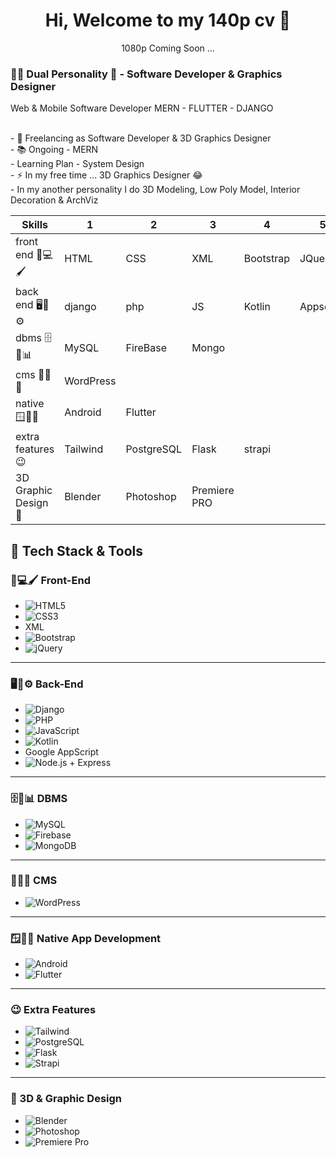 <h1 align="center"> Hi, Welcome to my 140p cv 👋</h1>
<p align="center">1080p Coming Soon ...</p>
<h3 align="left">👩‍💻 Dual Personality 🥲 - Software Developer & Graphics Designer </h3>

Web & Mobile Software Developer 
MERN - FLUTTER - DJANGO 

<p align="left">
  <br>- 🔭 Freelancing as Software Developer & 3D Graphics Designer
  <br>- 📚 Ongoing - MERN
  <br>- Learning Plan - System Design
  <br>- ⚡ In my free time ... 3D Graphics Designer 😂
  <br>- In my another personality I do 3D Modeling, Low Poly Model, Interior Decoration & ArchViz
</p>

| Skills |1|2|3|4|5|6|
|--------------------|------------|------------|----------|-------------|-----------|-----|
| front end 🎨💻🖌️ | HTML | CSS | XML | Bootstrap | JQuery | |
| back end 🖥️🔧⚙️ | django | php | JS | Kotlin | Appscript | Node & express |
| dbms 🗄️💾📊 | MySQL | FireBase | Mongo | | | |
| cms 📝📑🌐 | WordPress | | | | | |
| native 🪟🍏🤖 | Android | Flutter | | | | |
| extra features 😉 | Tailwind | PostgreSQL | Flask | strapi | | |
| 3D Graphic Design 🍩 | Blender | Photoshop | Premiere PRO

## 🧠 Tech Stack & Tools

### 🎨💻🖌️ Front-End
- ![HTML5](https://img.shields.io/badge/-HTML5-E34F26?style=flat&logo=html5&logoColor=white)
- ![CSS3](https://img.shields.io/badge/-CSS3-1572B6?style=flat&logo=css3&logoColor=white)
- XML
- ![Bootstrap](https://img.shields.io/badge/-Bootstrap-7952B3?style=flat&logo=bootstrap&logoColor=white)
- ![jQuery](https://img.shields.io/badge/-jQuery-0769AD?style=flat&logo=jquery&logoColor=white)

---

### 🖥️🔧⚙️ Back-End
- ![Django](https://img.shields.io/badge/-Django-092E20?style=flat&logo=django&logoColor=white)
- ![PHP](https://img.shields.io/badge/-PHP-777BB4?style=flat&logo=php&logoColor=white)
- ![JavaScript](https://img.shields.io/badge/-JavaScript-F7DF1E?style=flat&logo=javascript&logoColor=black)
- ![Kotlin](https://img.shields.io/badge/-Kotlin-7F52FF?style=flat&logo=kotlin&logoColor=white)
- Google AppScript
- ![Node.js](https://img.shields.io/badge/-Node.js-339933?style=flat&logo=node.js&logoColor=white) + Express

---

### 🗄️💾📊 DBMS
- ![MySQL](https://img.shields.io/badge/-MySQL-4479A1?style=flat&logo=mysql&logoColor=white)
- ![Firebase](https://img.shields.io/badge/-Firebase-FFCA28?style=flat&logo=firebase&logoColor=black)
- ![MongoDB](https://img.shields.io/badge/-MongoDB-47A248?style=flat&logo=mongodb&logoColor=white)

---

### 📝📑🌐 CMS
- ![WordPress](https://img.shields.io/badge/-WordPress-21759B?style=flat&logo=wordpress&logoColor=white)

---

### 🪟🍏🤖 Native App Development
- ![Android](https://img.shields.io/badge/-Android-3DDC84?style=flat&logo=android&logoColor=white)
- ![Flutter](https://img.shields.io/badge/-Flutter-02569B?style=flat&logo=flutter&logoColor=white)

---

### 😉 Extra Features
- ![Tailwind](https://img.shields.io/badge/-Tailwind-38B2AC?style=flat&logo=tailwind-css&logoColor=white)
- ![PostgreSQL](https://img.shields.io/badge/-PostgreSQL-336791?style=flat&logo=postgresql&logoColor=white)
- ![Flask](https://img.shields.io/badge/-Flask-000000?style=flat&logo=flask&logoColor=white)
- ![Strapi](https://img.shields.io/badge/-Strapi-2F2E8B?style=flat&logo=strapi&logoColor=white)

---

### 🍩 3D & Graphic Design
- ![Blender](https://img.shields.io/badge/-Blender-F5792A?style=flat&logo=blender&logoColor=white)
- ![Photoshop](https://img.shields.io/badge/-Photoshop-31A8FF?style=flat&logo=adobe-photoshop&logoColor=white)
- ![Premiere Pro](https://img.shields.io/badge/-Premiere%20Pro-9999FF?style=flat&logo=adobe-premiere-pro&logoColor=white)
